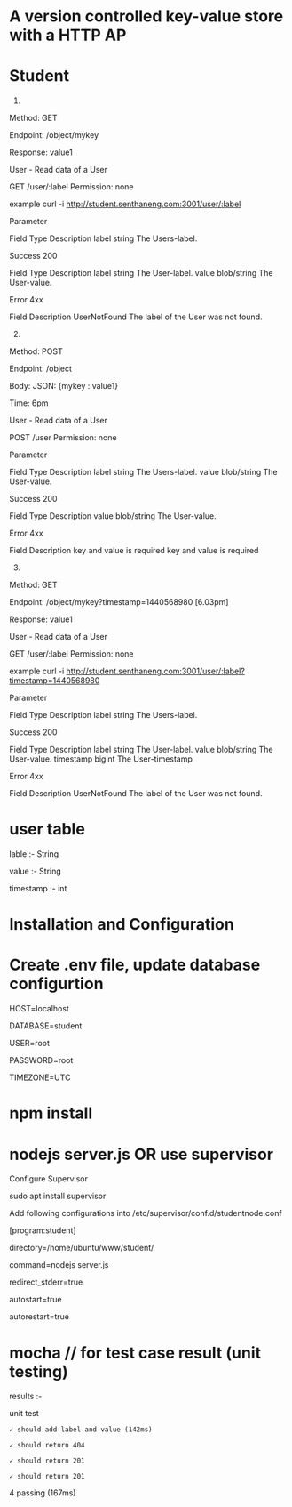 # A version controlled key-value store with a HTTP AP

# Student

1.

Method: GET

Endpoint: /object/mykey

Response: value1


User - Read data of a User

GET
/user/:label
Permission: none 

example
curl -i http://student.senthaneng.com:3001/user/:label

Parameter

Field     Type     Description
label     string   The Users-label.


Success 200

Field       Type          Description
label       string        The User-label.
value       blob/string   The User-value.


Error 4xx

Field                      Description
UserNotFound               The label of the User was not found.


2.

Method: POST

Endpoint: /object

Body: JSON: {mykey : value1}

Time: 6pm


User - Read data of a User

POST
/user
Permission: none 


Parameter

Field     Type                          Description
label     string                        The Users-label.
value     blob/string                   The User-value.


Success 200

Field       Type                        Description
value       blob/string                 The User-value.


Error 4xx

Field                                   Description
key and value is required               key and value is required



3.

Method: GET

Endpoint: /object/mykey?timestamp=1440568980 [6.03pm]

Response: value1


User - Read data of a User

GET
/user/:label
Permission: none 

example
curl -i http://student.senthaneng.com:3001/user/:label?timestamp=1440568980

Parameter

Field     Type             Description
label     string           The Users-label.


Success 200

Field       Type           Description
label       string         The User-label.
value       blob/string    The User-value.
timestamp   bigint         The User-timestamp


Error 4xx

Field                      Description
UserNotFound               The label of the User was not found.



# user table

lable      :- String  
                     
value      :- String  
                     
timestamp  :- int    



# Installation and Configuration


# Create .env file, update database configurtion 

HOST=localhost

DATABASE=student

USER=root

PASSWORD=root

TIMEZONE=UTC

# npm install

# nodejs server.js OR use supervisor

Configure Supervisor

sudo apt install supervisor

Add following configurations into /etc/supervisor/conf.d/studentnode.conf

[program:student]

directory=/home/ubuntu/www/student/

command=nodejs server.js

redirect_stderr=true

autostart=true

autorestart=true


# mocha // for test case result (unit testing)

results :-

unit test

    ✓ should add label and value (142ms)

    ✓ should return 404

    ✓ should return 201

    ✓ should return 201


4 passing (167ms)





